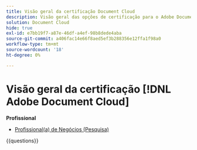 ```yaml
---
title: Visão geral da certificação Document Cloud
description: Visão geral das opções de certificação para o Adobe Document Cloud
solution: Document Cloud
hide: true
exl-id: e7bb19f7-a87e-46df-a4ef-98b8dede4aba
source-git-commit: a406fac14e66f8aed5ef3b288356e12ffa1f98a0
workflow-type: tm+mt
source-wordcount: '18'
ht-degree: 0%

---
```


# Visão geral da certificação [!DNL Adobe Document Cloud]

**Profissional**

* [Profissional(a) de Negócios (Pesquisa)](/help/certifications/adc/adc-p-business.md) <!--AD0-D106-->

{{questions}}
